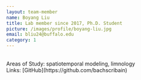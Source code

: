 ```yaml
---
layout: team-member
name: Boyang Liu
title: Lab member since 2017, Ph.D. Student
picture: /images/profile/boyang-liu.jpg
email: bliu24@buffalo.edu
category: 1
---
```


<br/>
Areas of Study: spatiotemporal modeling, limnology 
<br/>
Links: [GitHub](https://github.com/bachscribain)

